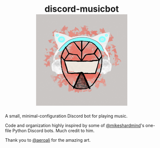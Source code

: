 <h1 align="center">
    discord-musicbot
    <br>
    <sub>
        <img src=".github/assets/logo.png" height="300" alt="Suda Headphones Inverted by AeroAli">
    </sub>
</h1>

A small, minimal-configuration Discord bot for playing music.

Code and organization highly inspired by some of [@mikeshardmind](https://github.com/mikeshardmind)'s one-file Python Discord bots. Much credit to him.

Thank you to [@aeroali](https://github.com/AeroAli/) for the amazing art.
